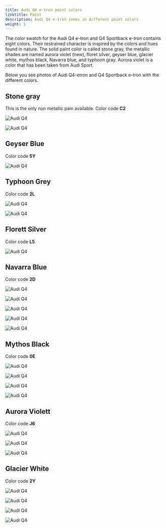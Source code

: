 ```yaml
---
title: Audi Q4 e-tron paint colors
linktitle: Paint
description: Audi Q4 e-tron comes in different paint colors
weight: 1
---
```


The color swatch for the Audi Q4 e-tron and Q4 Sportback e-tron contains eight colors. Their restrained character is inspired by the colors and hues found in nature. The solid paint color is called stone gray, the metallic shades are named aurora violet (new), floret silver, geyser blue, glacier white, mythos black, Navarra blue, and typhoon gray. Aurora violet is a color that has been taken from Audi Sport.

Below you see photos of Audi Q4-etron and Q4 Sportback e-tron with the different colors.

## Stone gray

This is the only non metallic pain available. Color code **C2**

![Audi Q4 ](paint_stonegrey_1.png "Audi Q4 Sportback 50 e-tron quattro in Stone grey")

![Audi Q4 ](paint_stonegrey_2.png "Audi Q4 Sportback 50 e-tron quattro in Stone grey")

## Geyser Blue

Color code **5Y**

![Audi Q4 ](paint_geyserblue_1.png "Audi Q4 50 e-tron quattro in geyser blue metallic with contrast color")

## Typhoon Grey

Color code **2L**

![Audi Q4 ](paint_typhoongrey_1.png "Audi Q4 50 e-tron quattro in typhoon grey metallic with black optics and contast color")

![Audi Q4 ](paint_typhoongrey_2.png "Audi Q4 50 e-tron quattro in typhoon grey metallic with black optics and contrast color")

## Florett Silver

Color code **L5**

![Audi Q4 ](paint_florettsilver_1.png "Audi Q4 Sportback 50 e-tron quattro in florett silver with contrast color")

## Navarra Blue

Color code **2D**

![Audi Q4 ](paint_navarrablue_1.png "Audi Q4 Sportback 50 e-tron quattro in Navarra blue with contrast color")

![Audi Q4 ](paint_navarrablue_2.png "Audi Q4 Sportback 50 e-tron quattro in Navarra blue with contrast color")

![Audi Q4 ](paint_navarrablue_3.png "Audi Q4 Sportback 50 e-tron quattro in Navarra blue")

![Audi Q4 ](paint_navarrablue_4.png "Audi Q4 Sportback 50 e-tron quattro in Navarra blue")

![Audi Q4 ](paint_navarrablue_5.png "Audi Q4 Sportback 50 e-tron quattro in Navarra blue with black optics")


## Mythos Black

Color code **0E**

![Audi Q4 ](paint_mythosblack_1.png "Audi Q4 Sportback 50 e-tron quattro in Mythos Black")

![Audi Q4 ](paint_mythosblack_2.png "Audi Q4 Sportback 50 e-tron quattro in Mythos Black")

![Audi Q4 ](paint_mythosblack_3.png "Audi Q4 Sportback 50 e-tron quattro in Mythos Black with black optics")

![Audi Q4 ](paint_mythosblack_4.jpg "Audi Q4 e-tron in Mythos Black with black optics")

## Aurora Violett

Color code **J6**

![Audi Q4 ](paint_auroraviolett_1.png "Audi Q4 Sportback 50 e-tron quattro in Aurora Violett with contrast color")

![Audi Q4 ](paint_auroraviolett_2.png "Audi Q4 Sportback 50 e-tron quattro in Aurora Violett with contrast color")

![Audi Q4 ](paint_auroraviolett_3.png "Audi Q4 Sportback 50 e-tron quattro in Aurora Violett with contrast color")

## Glacier White

Color code **2Y**

![Audi Q4 ](paint_glacierwhite_1.png "Audi Q4 Sportback 50 e-tron quattro in Glacier white with contrast color")

![Audi Q4 ](paint_glacierwhite_2.png "Audi Q4 Sportback 50 e-tron quattro in Glacier white with contrast color")

![Audi Q4 ](paint_glacierwhite_3.png "Audi Q4 Sportback 50 e-tron quattro in Glacier white with black optics")

![Audi Q4 ](paint_glacierwhite_4.png "Audi Q4 Sportback 50 e-tron quattro in Glacier white")